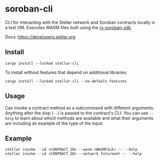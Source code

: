 # soroban-cli

CLI for interacting with the Stellar network and Soroban contracts locally in a test VM. Executes WASM files built using the [rs-soroban-sdk](https://github.com/stellar/rs-soroban-sdk).

Docs: https://developers.stellar.org

## Install

```
cargo install --locked stellar-cli
```

To install without features that depend on additional libraries:

```
cargo install --locked stellar-cli --no-default-features
```

## Usage

Can invoke a contract method as a subcommand with different arguments. Anything after the slop (`--`) is passed to the contract's CLI. You can use `--help` to learn about which methods are available and what their arguments are including an example of the type of the input.

## Example

```
stellar invoke --id <CONTRACT_ID> --wasm <WASMFILE> -- --help
stellar invoke --id <CONTRACT_ID> --network futurenet -- --help
```
